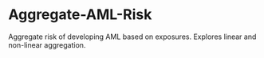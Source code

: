 # Aggregate-AML-Risk
Aggregate risk of developing AML based on exposures. Explores linear and non-linear aggregation.
